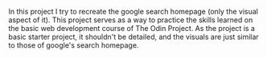 In this project I try to recreate the google search homepage (only the visual aspect of it).
This project serves as a way to practice the skills learned on the basic web development course of The Odin Project.
As the project is a basic starter project, it shouldn't be detailed, and the visuals are just similar to those of google's search homepage.
